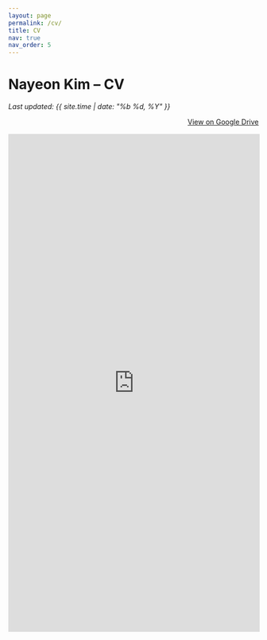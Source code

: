 ```yaml
---
layout: page
permalink: /cv/
title: CV
nav: true
nav_order: 5
---
```

<style>
  h1.post-title {
    display: none;
  }


  .cv-container {
    width: 100%;
    height: 1000px; 
    border: 1px solid #ddd;
  }

  .cv-button-container {
    margin-bottom: 1rem;
    text-align: right;
  }

  .desktop-pdf { display: block; }
  .mobile-pdf { display: none; }
  
  @media only screen and (max-width: 1024px) {
    .desktop-pdf { display: none; }
    .mobile-pdf { display: block; }
  }

</style>

<h1>Nayeon Kim – CV</h1>

<p><em>Last updated: {{ site.time | date: "%b %d, %Y" }}</em></p>

<div class="cv-button-container">
  <a href="https://drive.google.com/file/d/1oKidZqt6bpsluqJHtWZM7Xa5NQfFaM_y/view?usp=drivesdk" target="_blank" class="btn z-depth-0" role="button">
    <i class="fas fa-file-pdf"></i> View on Google Drive
  </a>
</div>

<div class="cv-container">
  <iframe class="desktop-pdf"
    src="/assets/pdf/Nayeon_Kim_CV_250724.pdf#toolbar=0&navpanes=0&view=FitH"
    width="100%"
    height="100%"
    style="border: none;">
  </iframe>

  <iframe class="mobile-pdf"
    src="https://docs.google.com/gview?url={{ site.url }}{{ site.baseurl }}/assets/pdf/Nayeon_Kim_CV_250724.pdf&embedded=true"
    width="100%"
    height="100%"
    style="border: none;">
  </iframe>
</div>
